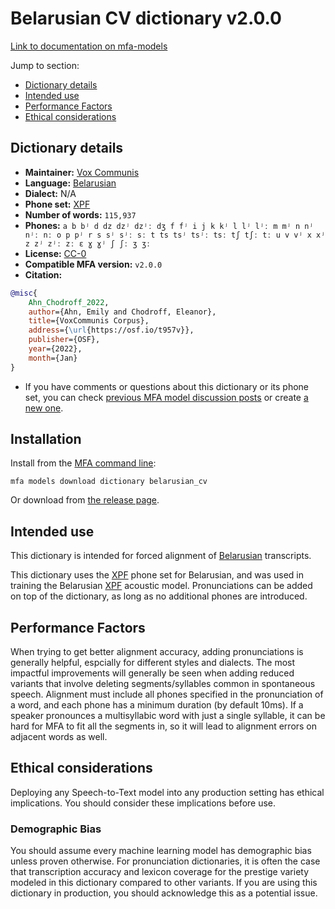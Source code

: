 
# Belarusian CV dictionary v2.0.0

[Link to documentation on mfa-models](https://mfa-models.readthedocs.io/en/main/dictionary/belarusian_cv.html)

Jump to section:

- [Dictionary details](#dictionary-details)
- [Intended use](#intended-use)
- [Performance Factors](#performance-factors)
- [Ethical considerations](#ethical-considerations)

## Dictionary details

- **Maintainer:** [Vox Communis](https://osf.io/t957v/)
- **Language:** [Belarusian](https://en.wikipedia.org/wiki/Belarusian_language)
- **Dialect:** N/A
- **Phone set:** [XPF](https://github.com/CohenPr-XPF/XPF)
- **Number of words:** `115,937`
- **Phones:** `a b bʲ d dz dzʲ dzʲː dʒ f fʲ i j k kʲ l lʲ lʲː m mʲ n nʲ nʲː nː o p pʲ r s sʲ sʲː sː t ts tsʲ tsʲː tsː tʃ tʃː tː u v vʲ x xʲ z zʲ zʲː zː ɛ ɣ ɣʲ ʃ ʃː ʒ ʒː`
- **License:** [CC-0](https://creativecommons.org/publicdomain/zero/1.0/)
- **Compatible MFA version:** `v2.0.0`
- **Citation:**

```bibtex
@misc{
	Ahn_Chodroff_2022,
	author={Ahn, Emily and Chodroff, Eleanor},
	title={VoxCommunis Corpus},
	address={\url{https://osf.io/t957v}},
	publisher={OSF},
	year={2022},
	month={Jan}
}
```

- If you have comments or questions about this dictionary or its phone set, you can check [previous MFA model discussion posts](https://github.com/MontrealCorpusTools/mfa-models/discussions?discussions_q=Belarusian+CV+dictionary+v2.0.0) or create [a new one](https://github.com/MontrealCorpusTools/mfa-models/discussions/new).

## Installation

Install from the [MFA command line](https://montreal-forced-aligner.readthedocs.io/en/latest/user_guide/models/index.html):

```
mfa models download dictionary belarusian_cv
```

Or download from [the release page](https://github.com/MontrealCorpusTools/mfa-models/releases/tag/dictionary-belarusian_cv-v2.0.0).

## Intended use

This dictionary is intended for forced alignment of [Belarusian](https://en.wikipedia.org/wiki/Belarusian_language) transcripts.

This dictionary uses the [XPF](https://github.com/CohenPr-XPF/XPF) phone set for Belarusian, and was used in training the Belarusian [XPF](https://github.com/CohenPr-XPF/XPF) acoustic model.
Pronunciations can be added on top of the dictionary, as long as no additional phones are introduced.

## Performance Factors

When trying to get better alignment accuracy, adding pronunciations is generally helpful, espcially for different styles and dialects.
The most impactful improvements will generally be seen when adding reduced variants that
involve deleting segments/syllables common in spontaneous speech.  Alignment must include all phones specified in the pronunciation of a word, and each phone has
a minimum duration (by default 10ms). If a speaker pronounces a multisyllabic word with just a single syllable, it can be hard for MFA to fit all the segments in,
so it will lead to alignment errors on adjacent words as well.

## Ethical considerations

Deploying any Speech-to-Text model into any production setting has ethical implications. You should consider these implications before use.

### Demographic Bias

You should assume every machine learning model has demographic bias unless proven otherwise.
For pronunciation dictionaries, it is often the case that transcription accuracy and lexicon coverage for the prestige variety modeled in this dictionary compared to other variants.
If you are using this dictionary in production, you should acknowledge this as a potential issue.
